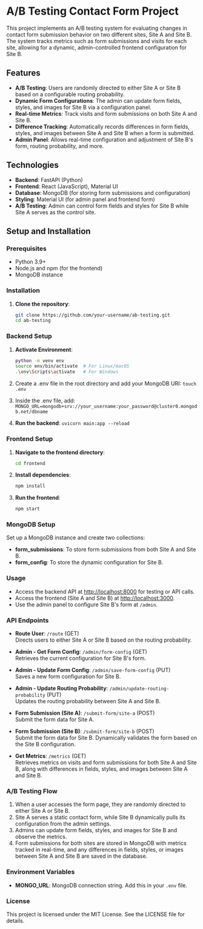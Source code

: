 # A/B Testing Contact Form Project

This project implements an A/B testing system for evaluating changes in contact form submission behavior on two different sites, Site A and Site B. The system tracks metrics such as form submissions and visits for each site, allowing for a dynamic, admin-controlled frontend configuration for Site B.

## Features

- **A/B Testing**: Users are randomly directed to either Site A or Site B based on a configurable routing probability.
- **Dynamic Form Configurations**: The admin can update form fields, styles, and images for Site B via a configuration panel.
- **Real-time Metrics**: Track visits and form submissions on both Site A and Site B.
- **Difference Tracking**: Automatically records differences in form fields, styles, and images between Site A and Site B when a form is submitted.
- **Admin Panel**: Allows real-time configuration and adjustment of Site B's form, routing probability, and more.

## Technologies

- **Backend**: FastAPI (Python)
- **Frontend**: React (JavaScript), Material UI
- **Database**: MongoDB (for storing form submissions and configuration)
- **Styling**: Material UI (for admin panel and frontend form)
- **A/B Testing**: Admin can control form fields and styles for Site B while Site A serves as the control site.

## Setup and Installation

### Prerequisites

- Python 3.9+
- Node.js and npm (for the frontend)
- MongoDB instance

### Installation

1. **Clone the repository**:

   ```bash
   git clone https://github.com/your-username/ab-testing.git
   cd ab-testing

### Backend Setup

1. **Activate Environment**:
    ```bash
    python -m venv env
    source env/bin/activate  # For Linux/macOS
    .\env\Scripts\activate   # For Windows

2. Create a .env file in the root directory and add your MongoDB URI:
    ```touch .env```

3. Inside the .env file, add:
    ```MONGO_URL=mongodb+srv://your_username:your_password@cluster0.mongodb.net/dbname```

4. **Run the backend**:
    ```uvicorn main:app --reload```

### Frontend Setup

1. **Navigate to the frontend directory**:
    ```bash
    cd frontend

2. **Install dependencies**:
    ```bash
    npm install

3. **Run the frontend**:
    ```bash
    npm start

### MongoDB Setup

Set up a MongoDB instance and create two collections:

- **form_submissions**: To store form submissions from both Site A and Site B.
- **form_config**: To store the dynamic configuration for Site B.

### Usage

- Access the backend API at [http://localhost:8000](http://localhost:8000) for testing or API calls.
- Access the frontend (Site A and Site B) at [http://localhost:3000](http://localhost:3000).
- Use the admin panel to configure Site B's form at `/admin`.

### API Endpoints

- **Route User**: `/route` (GET)  
  Directs users to either Site A or Site B based on the routing probability.

- **Admin - Get Form Config**: `/admin/form-config` (GET)  
  Retrieves the current configuration for Site B's form.

- **Admin - Update Form Config**: `/admin/save-form-config` (PUT)  
  Saves a new form configuration for Site B.

- **Admin - Update Routing Probability**: `/admin/update-routing-probability` (PUT)  
  Updates the routing probability between Site A and Site B.

- **Form Submission (Site A)**: `/submit-form/site-a` (POST)  
  Submit the form data for Site A.

- **Form Submission (Site B)**: `/submit-form/site-b` (POST)  
  Submit the form data for Site B. Dynamically validates the form based on the Site B configuration.

- **Get Metrics**: `/metrics` (GET)  
  Retrieves metrics on visits and form submissions for both Site A and Site B, along with differences in fields, styles, and images between Site A and Site B.

### A/B Testing Flow

1. When a user accesses the form page, they are randomly directed to either Site A or Site B.
2. Site A serves a static contact form, while Site B dynamically pulls its configuration from the admin settings.
3. Admins can update form fields, styles, and images for Site B and observe the metrics.
4. Form submissions for both sites are stored in MongoDB with metrics tracked in real-time, and any differences in fields, styles, or images between Site A and Site B are saved in the database.

### Environment Variables

- **MONGO_URL**: MongoDB connection string. Add this in your `.env` file.

### License

This project is licensed under the MIT License. See the LICENSE file for details.
